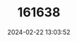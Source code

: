 ---
title: "161638"
category: "Squatina legnota"
draft: false
date: 2024-02-22 13:03:52
languages:
  English: ["Indonesian Angel Shark"]
---